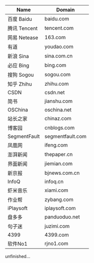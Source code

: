 Name | Domain
---- | ------
百度 Baidu | baidu.com
腾讯 Tencent | tencent.com
网易 Netease | 163.com
有道 | youdao.com
新浪 Sina | sina.com.cn
必应 Bing | bing.com
搜狗 Sogou | sogou.com
知乎 Zhihu | zhihu.com
CSDN | csdn.net
简书 | jianshu.com
OSChina | oschina.net
站长之家 | chinaz.com
博客园 | cnblogs.com
SegmentFault | segmentfault.com
凤凰网 | ifeng.com
澎湃新闻 | thepaper.cn
界面新闻 | jiemian.com
新京报 | bjnews.com.cn
InfoQ | infoq.cn
虾米音乐 | xiami.com
作业帮 | zybang.com
iPlaysoft | iplaysoft.com
盘多多 | panduoduo.net
句子迷 | juzimi.com
4399 | 4399.com
软件No1 | rjno1.com

unfinished...
